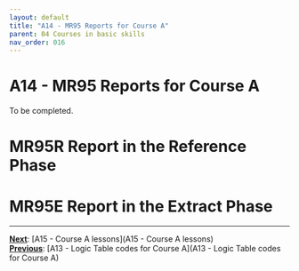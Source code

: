 ```yaml
---
layout: default
title: "A14 - MR95 Reports for Course A"
parent: 04 Courses in basic skills
nav_order: 016
---
```


# A14 - MR95 Reports for Course A

To be completed.  

# MR95R Report in the Reference Phase


# MR95E Report in the Extract Phase


---
**<u>Next</u>**: [A15 - Course A lessons](A15 - Course A lessons)   
**<u>Previous</u>**: [A13 - Logic Table codes for Course A](A13 - Logic Table codes for Course A)  
